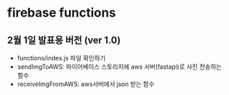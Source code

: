 # firebase functions 

## 2월 1일 발표용 버전 (ver 1.0)
- functions/index.js 파일 확인하기
- sendImgToAWS: 파이어베이스 스토리지에 aws 서버(fastapi)로 사진 전송하는 함수
- receiveImgFromAWS: aws서버에서 json 받는 함수
